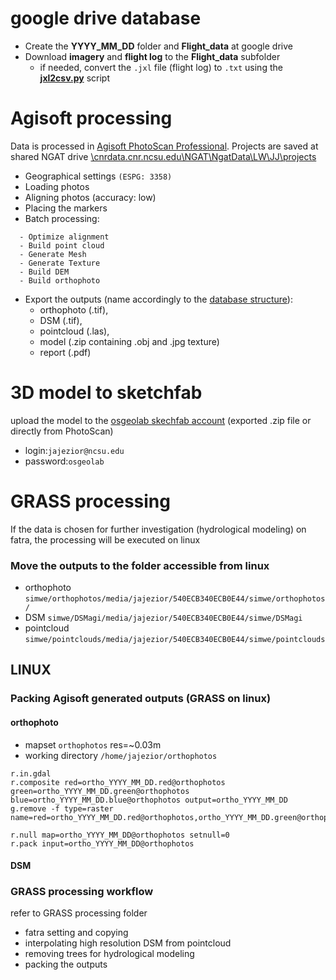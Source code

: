 # google drive database
* Create the **YYYY_MM_DD** folder and **Flight_data** at google drive 
* Download **imagery** and **flight log** to the **Flight_data** subfolder
  - if needed, convert the `.jxl` file (flight log) to `.txt` using the [**jxl2csv.py**](https://github.com/wenzeslaus/jxl2csv.git) script

# Agisoft processing 
Data is processed in [Agisoft PhotoScan Professional](http://www.agisoft.com/downloads/installer/). 
Projects are saved at shared NGAT drive [\\cnrdata.cnr.ncsu.edu\NGAT\NgatData\LW\JJ\projects](\\cnrdata.cnr.ncsu.edu\NGAT\NgatData\LW\JJ\projects)
* Geographical settings `(ESPG: 3358)`
* Loading photos
* Aligning photos (accuracy: low)
* Placing the markers
* Batch processing:
```
  - Optimize alignment
  - Build point cloud
  - Generate Mesh
  - Generate Texture
  - Build DEM
  - Build orthophoto
```
* Export the outputs (name accordingly to the [database structure](https://github.com/inioslawa/UAS_data_processing/blob/master/README.md)): 
  * orthophoto (.tif),
  * DSM (.tif),
  * pointcloud (.las),
  * model (.zip containing .obj and .jpg texture)
  * report (.pdf)

# 3D model to sketchfab 
upload the model to the [osgeolab skechfab account](https://sketchfab.com/osgeolab) (exported .zip file or directly from PhotoScan)
  * login:`jajezior@ncsu.edu`
  * password:`osgeolab`
  
# GRASS processing 
If the data is chosen for further investigation (hydrological modeling) on fatra, the processing will be executed on linux 
### Move the outputs to the folder accessible from linux 
* orthophoto `simwe/orthophotos/media/jajezior/540ECB340ECB0E44/simwe/orthophotos/`
* DSM `simwe/DSMagi/media/jajezior/540ECB340ECB0E44/simwe/DSMagi`
* pointcloud `simwe/pointclouds/media/jajezior/540ECB340ECB0E44/simwe/pointclouds`

## LINUX
  
### Packing Agisoft generated outputs (GRASS on linux)
#### orthophoto
* mapset `orthophotos` res=~0.03m 
* working directory `/home/jajezior/orthophotos`
```
r.in.gdal
r.composite red=ortho_YYYY_MM_DD.red@orthophotos green=ortho_YYYY_MM_DD.green@orthophotos blue=ortho_YYYY_MM_DD.blue@orthophotos output=ortho_YYYY_MM_DD 
g.remove -f type=raster name=red=ortho_YYYY_MM_DD.red@orthophotos,ortho_YYYY_MM_DD.green@orthophotos,ortho_YYYY_MM_DD.blue@orthophotos 
```
```
r.null map=ortho_YYYY_MM_DD@orthophotos setnull=0
r.pack input=ortho_YYYY_MM_DD@orthophotos
```
#### DSM

### GRASS processing workflow
refer to GRASS processing folder
* fatra setting and copying
* interpolating high resolution DSM from pointcloud
* removing trees for hydrological modeling 
* packing the outputs


